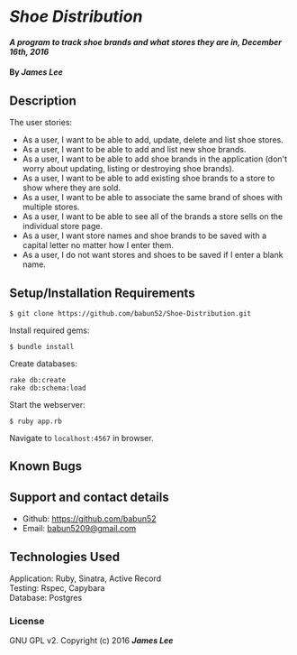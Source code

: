 # _Shoe Distribution_

#### _A program to track shoe brands and what stores they are in, December 16th, 2016_

#### By _**James Lee**_

## Description

The user stories:

  * As a user, I want to be able to add, update, delete and list shoe stores.
  * As a user, I want to be able to add and list new shoe brands.
  * As a user, I want to be able to add shoe brands in the application (don't worry about updating, listing or destroying shoe brands).
  * As a user, I want to be able to add existing shoe brands to a store to show where they are sold.
  * As a user, I want to be able to associate the same brand of shoes with multiple stores.
  * As a user, I want to be able to see all of the brands a store sells on the individual store page.
  * As a user, I want store names and shoe brands to be saved with a capital letter no matter how I enter them.
  * As a user, I do not want stores and shoes to be saved if I enter a blank name.


## Setup/Installation Requirements

```
$ git clone https://github.com/babun52/Shoe-Distribution.git
```

Install required gems:
```
$ bundle install
```
Create databases:
```
rake db:create
rake db:schema:load
```
Start the webserver:
```
$ ruby app.rb
```

Navigate to ```localhost:4567``` in browser.


## Known Bugs


## Support and contact details

* Github: https://github.com/babun52
* Email: babun5209@gmail.com

## Technologies Used

Application: Ruby, Sinatra, Active Record<br>
Testing: Rspec, Capybara<br>
Database: Postgres

### License

GNU GPL v2. Copyright (c) 2016 **_James Lee_**
